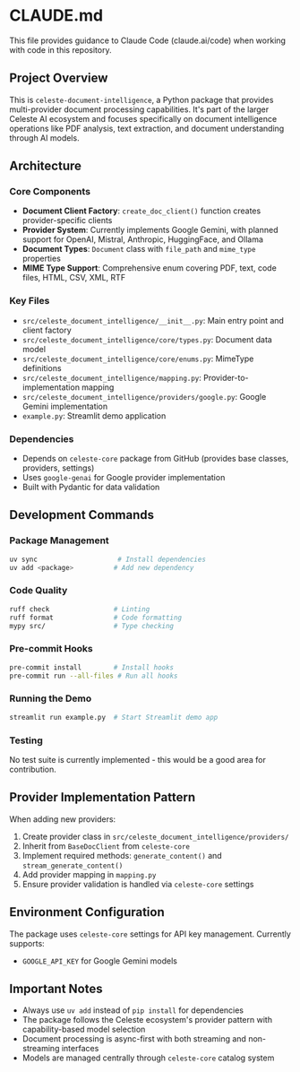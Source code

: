 # CLAUDE.md

This file provides guidance to Claude Code (claude.ai/code) when working with code in this repository.

## Project Overview

This is `celeste-document-intelligence`, a Python package that provides multi-provider document processing capabilities. It's part of the larger Celeste AI ecosystem and focuses specifically on document intelligence operations like PDF analysis, text extraction, and document understanding through AI models.

## Architecture

### Core Components
- **Document Client Factory**: `create_doc_client()` function creates provider-specific clients
- **Provider System**: Currently implements Google Gemini, with planned support for OpenAI, Mistral, Anthropic, HuggingFace, and Ollama
- **Document Types**: `Document` class with `file_path` and `mime_type` properties
- **MIME Type Support**: Comprehensive enum covering PDF, text, code files, HTML, CSV, XML, RTF

### Key Files
- `src/celeste_document_intelligence/__init__.py`: Main entry point and client factory
- `src/celeste_document_intelligence/core/types.py`: Document data model
- `src/celeste_document_intelligence/core/enums.py`: MimeType definitions
- `src/celeste_document_intelligence/mapping.py`: Provider-to-implementation mapping
- `src/celeste_document_intelligence/providers/google.py`: Google Gemini implementation
- `example.py`: Streamlit demo application

### Dependencies
- Depends on `celeste-core` package from GitHub (provides base classes, providers, settings)
- Uses `google-genai` for Google provider implementation
- Built with Pydantic for data validation

## Development Commands

### Package Management
```bash
uv sync                    # Install dependencies
uv add <package>          # Add new dependency
```

### Code Quality
```bash
ruff check                # Linting
ruff format               # Code formatting  
mypy src/                 # Type checking
```

### Pre-commit Hooks
```bash
pre-commit install        # Install hooks
pre-commit run --all-files # Run all hooks
```

### Running the Demo
```bash
streamlit run example.py  # Start Streamlit demo app
```

### Testing
No test suite is currently implemented - this would be a good area for contribution.

## Provider Implementation Pattern

When adding new providers:
1. Create provider class in `src/celeste_document_intelligence/providers/`
2. Inherit from `BaseDocClient` from `celeste-core` 
3. Implement required methods: `generate_content()` and `stream_generate_content()`
4. Add provider mapping in `mapping.py`
5. Ensure provider validation is handled via `celeste-core` settings

## Environment Configuration

The package uses `celeste-core` settings for API key management. Currently supports:
- `GOOGLE_API_KEY` for Google Gemini models

## Important Notes

- Always use `uv add` instead of `pip install` for dependencies
- The package follows the Celeste ecosystem's provider pattern with capability-based model selection
- Document processing is async-first with both streaming and non-streaming interfaces
- Models are managed centrally through `celeste-core` catalog system